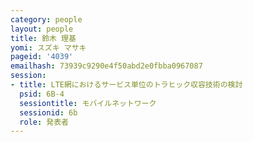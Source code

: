 ```yaml
---
category: people
layout: people
title: 鈴木 理基
yomi: スズキ マサキ
pageid: '4039'
emailhash: 73939c9290e4f50abd2e0fbba0967087
session:
- title: LTE網におけるサービス単位のトラヒック収容技術の検討
  psid: 6B-4
  sessiontitle: モバイルネットワーク
  sessionid: 6b
  role: 発表者
---
```

